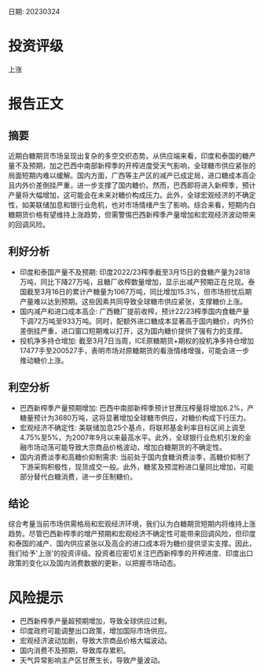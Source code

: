 
日期: 20230324

# 投资评级

上涨

# 报告正文

## 摘要

近期白糖期货市场呈现出复杂的多空交织态势。从供应端来看，印度和泰国的糖产量不及预期，加之巴西中南部新榨季的开榨进度受天气影响，全球糖市供应紧张的局面短期内难以缓解。国内方面，广西等主产区的减产已成定局，进口糖成本高企且内外价差倒挂严重，进一步支撑了国内糖价。然而，巴西即将进入新榨季，预计产量将大幅增加，这可能会在未来对糖价构成压力。此外，全球宏观经济的不确定性，如美联储加息和银行业危机，也对市场情绪产生了影响。综合来看，短期内白糖期货价格有望维持上涨趋势，但需警惕巴西新榨季产量增加和宏观经济波动带来的回调风险。

## 利好分析

* 印度和泰国产量不及预期: 印度2022/23榨季截至3月15日的食糖产量为2818万吨，同比下降27万吨，且糖厂收榨数量增加，显示出减产预期正在兑现。泰国截至3月16日的累计产糖量为1067万吨，同比增加15.3%，但市场担忧后期产量难以达到预期。这些因素共同导致全球糖市供应紧张，支撑糖价上涨。
* 国内减产和进口成本高企: 广西糖厂提前收榨，预计22/23榨季国内食糖产量下调72万吨至933万吨。同时，配额外进口糖成本显著高于国内糖价，内外价差倒挂严重，进口窗口短期难以打开，这为国内糖价提供了强有力的支撑。
* 投机净多持仓增加: 截至3月7日当周，ICE原糖期货+期权的投机净多持仓增加17477手至200527手，表明市场对原糖期货的看涨情绪增强，可能会进一步推动糖价上涨。

## 利空分析

* 巴西新榨季产量预期增加: 巴西中南部新榨季预计甘蔗压榨量将增加6.2%，产糖量预计为3680万吨，这将显著增加全球糖市供应，对糖价构成下行压力。
* 宏观经济不确定性: 美联储加息25个基点，将联邦基金利率目标区间上调至4.75%至5%，为2007年9月以来最高水平。此外，全球银行业危机引发的金融市场动荡可能导致大宗商品价格波动，增加白糖期货的不确定性。
* 国内消费淡季和高糖价抑制需求: 当前处于国内食糖消费淡季，高糖价抑制了下游采购积极性，现货成交一般。此外，糖浆及预混粉进口量同比增加，可能部分替代白糖消费，进一步压制糖价。

## 结论

综合考量当前市场供需格局和宏观经济环境，我们认为白糖期货短期内将维持上涨趋势。尽管巴西新榨季的增产预期和宏观经济不确定性可能带来回调风险，但印度和泰国的减产、国内供应紧张以及高企的进口成本将为糖价提供坚实支撑。因此，我们给予'上涨'的投资评级。投资者应密切关注巴西新榨季的开榨进度、印度出口政策的变化以及国内消费数据的更新，以把握市场动态。

# 风险提示

* 巴西新榨季产量超预期增加，导致全球供应过剩。
* 印度政府可能调整出口政策，增加国际市场供应。
* 宏观经济波动加剧，导致大宗商品价格大幅波动。
* 国内消费不及预期，导致库存累积。
* 天气异常影响主产区甘蔗生长，导致产量波动。
